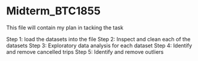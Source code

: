 # Midterm_BTC1855

This file will contain my plan in tacking the task

Step 1: load the datasets into the file
Step 2: Inspect and clean each of the datasets
Step 3: Exploratory data analysis for each dataset
Step 4: Identify and remove cancelled trips
Step 5: Identify and remove outliers
